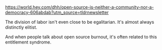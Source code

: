 https://world.hey.com/dhh/open-source-is-neither-a-community-nor-a-democracy-606abdab?utm_source=tldrnewsletter

The division of labor isn't even close to be egalitarian. It's almost always distinctly elitist.


And when people talk about open source burnout, it's often related to this entitlement syndrome. 


